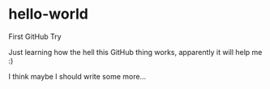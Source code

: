 # hello-world
First GitHub Try

Just learning how the hell this GitHub thing works, apparently it will help me :)

I think maybe I should write some more...
